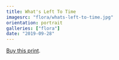 ```yaml
---
title: What's Left To Time
imagesrc: "flora/whats-left-to-time.jpg"
orientation: portrait
galleries: ["flora"]
date: "2019-09-28"
---
```


[Buy this print](https://weshargrovephotography.square.site/product/whats-left-to-time/34).
